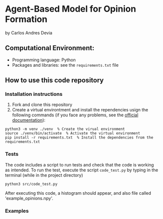 
# Agent-Based Model for Opinion Formation

by Carlos Andres Devia

## Computational Environment:

- Programming language: Python
- Packages and libraries: see the `requirements.txt` file

## How to use this code repository

### Installation instructions

1. Fork and clone this repository
2. Create a virtual environtment and install the rependencies usign the following commands (if you face any problems, see the [official documentation](https://docs.python.org/3/library/venv.html)):

```
python3 -m venv ./venv  % Create the virual environment
source ./venv/bin/activate  % Activate the virtual environment
pip install -r requirements.txt  % Install the dependencies from the requirements.txt
```


### Tests

The code includes a script to run tests and check that the code is working as intended. To run the test, execute the script `code_test.py` by typing in the terminal (while in the project directory)

```
python3 src/code_test.py
```

After executing this code, a histogram should appear, and also file called 'example_opinions.npy'.


### Examples


